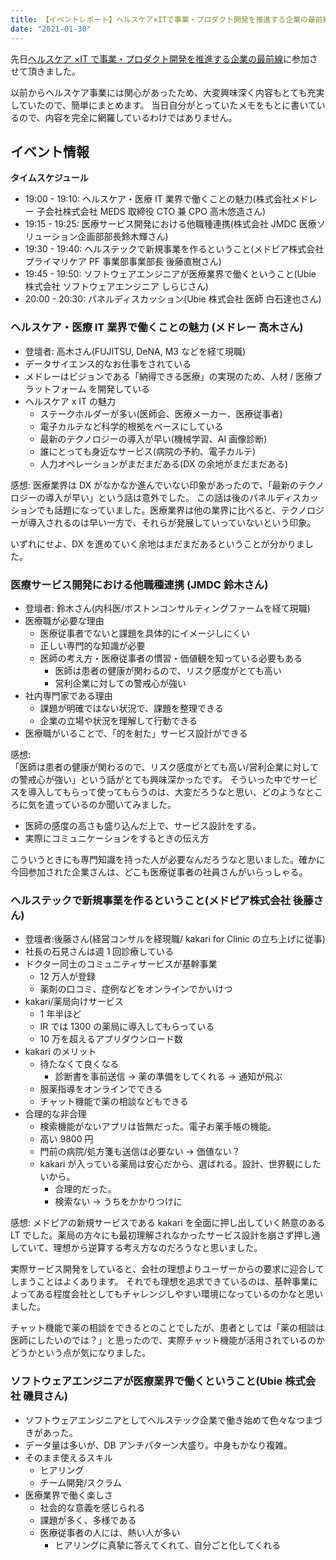 ```yaml
---
title: 【イベントレポート】ヘルスケア×ITで事業・プロダクト開発を推進する企業の最前線
date: "2021-01-30"
---
```


先日[ヘルスケア ×IT で事業・プロダクト開発を推進する企業の最前線](https://hsd.connpass.com/event/199258/)に参加させて頂きました。

以前からヘルスケア事業には関心があったため、大変興味深く内容もとても充実していたので、簡単にまとめます。
当日自分がとっていたメモをもとに書いているので、内容を完全に網羅しているわけではありません。

## イベント情報

**タイムスケジュール**

- 19:00 - 19:10: ヘルスケア・医療 IT 業界で働くことの魅力(株式会社メドレー 子会社株式会社 MEDS 取締役 CTO 兼 CPO 高木悠造さん)
- 19:15 - 19:25: 医療サービス開発における他職種連携(株式会社 JMDC 医療ソリューション企画部部長鈴木輝さん)
- 19:30 - 19:40: ヘルステックで新規事業を作るということ(メドピア株式会社 プライマリケア PF 事業部事業部長 後藤直樹さん)
- 19:45 - 19:50: ソフトウェアエンジニアが医療業界で働くということ(Ubie 株式会社 ソフトウェアエンジニア しらじさん)
- 20:00 - 20:30: パネルディスカッション(Ubie 株式会社 医師 白石達也さん)

### ヘルスケア・医療 IT 業界で働くことの魅力 (メドレー 高木さん)

- 登壇者: 高木さん(FUJITSU, DeNA, M3 などを経て現職)
- データサイエンス的なお仕事をされている
- メドレーはビジョンである「納得できる医療」の実現のため、人材 / 医療プラットフォーム を開発している
- ヘルスケア x IT の魅力
  - ステークホルダーが多い(医師会、医療メーカー、医療従事者)
  - 電子カルテなど科学的根拠をベースにしている
  - 最新のテクノロジーの導入が早い(機械学習、AI 画像診断)
  - 誰にとっても身近なサービス(病院の予約、電子カルテ)
  - 人力オペレーションがまだまだある(DX の余地がまだまだある)

感想:
医療業界は DX がなかなか進んでいない印象があったので、「最新のテクノロジーの導入が早い」という話は意外でした。
この話は後のパネルディスカッションでも話題になっていました。医療業界は他の業界に比べると、テクノロジーが導入されるのは早い一方で、それらが発展していっていないという印象。

いずれにせよ、DX を進めていく余地はまだまだあるということが分かりました。

### 医療サービス開発における他職種連携 (JMDC 鈴木さん)

- 登壇者: 鈴木さん(内科医/ボストンコンサルティングファームを経て現職)
- 医療職が必要な理由
  - 医療従事者でないと課題を具体的にイメージしにくい
  - 正しい専門的な知識が必要
  - 医師の考え方・医療従事者の慣習・価値観を知っている必要もある
    - 医師は患者の健康が関わるので、リスク感度がとても高い
    - 営利企業に対しての警戒心が強い
- 社内専門家である理由
  - 課題が明確ではない状況で、課題を整理できる
  - 企業の立場や状況を理解して行動できる
- 医療職がいることで、「的を射た」サービス設計ができる

感想:  
「医師は患者の健康が関わるので、リスク感度がとても高い/営利企業に対しての警戒心が強い」という話がとても興味深かったです。
そういった中でサービスを導入してもらって使ってもらうのは、大変だろうなと思い、どのようなところに気を遣っているのか聞いてみました。

- 医師の感度の高さも盛り込んだ上で、サービス設計をする。
- 実際にコミュニケーションをするときの伝え方

こういうときにも専門知識を持った人が必要なんだろうなと思いました。確かに今回参加された企業さんは、どこも医療従事者の社員さんがいらっしゃる。

### ヘルステックで新規事業を作るということ(メドピア株式会社 後藤さん)

- 登壇者:後藤さん(経営コンサルを経現職/ kakari for Clinic の立ち上げに従事)
- 社長の石見さんは週 1 回診療している
- ドクター同士のコミュニティサービスが基幹事業
  - 12 万人が登録
  - 薬剤の口コミ、症例などをオンラインでかいけつ
- kakari/薬局向けサービス
  - 1 年半ほど
  - IR では 1300 の薬局に導入してもらっている
  - 10 万を超えるアプリダウンロード数
- kakari のメリット
  - 待たなくて良くなる
    - 診断書を事前送信 → 薬の準備をしてくれる → 通知が飛ぶ
  - 服薬指導をオンラインでできる
  - チャット機能で薬の相談などもできる
- 合理的な非合理
  - 検索機能がないアプリは皆無だった。電子お薬手帳の機能。
  - 高い 9800 円
  - 門前の病院/処方箋も送信は必要ない → 価値ない？
  - kakari が入っている薬局は安心だから、選ばれる。設計、世界観にしたいから。
    - 合理的だった。
    - 検索ない → うちをかかりつけに

感想:
メドピアの新規サービスである kakari を全面に押し出していく熱意のある LT でした。薬局の方々にも最初理解されなかったサービス設計を崩さず押し通していて、理想から逆算する考え方なのだろうなと思いました。

実際サービス開発をしていると、会社の理想よりユーザーからの要求に迎合してしまうことはよくあります。
それでも理想を追求できているのは、基幹事業によってある程度会社としてもチャレンジしやすい環境になっているのかなと思いました。

チャット機能で薬の相談をできるとのことでしたが、患者としては「薬の相談は医師にしたいのでは？」と思ったので、実際チャット機能が活用されているのかどうかという点が気になりました。

### ソフトウェアエンジニアが医療業界で働くということ(Ubie 株式会社 磯貝さん)

- ソフトウェアエンジニアとしてヘルステック企業で働き始めて色々なつまづきがあった。
- データ量は多いが、DB アンチパターン大盛り。中身もかなり複雑。
- そのまま使えるスキル
  - ヒアリング
  - チーム開発/スクラム
- 医療業界で働く楽しさ
  - 社会的な意義を感じられる
  - 課題が多く、多様である
  - 医療従事者の人には、熱い人が多い
    - ヒアリングに真摯に答えてくれて、自分ごと化してくれる
